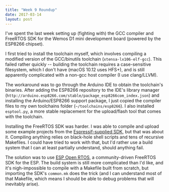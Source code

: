 ```yaml
---
title: "Week 9 Roundup"
date: 2017-03-14
layout: post
---
```


I've spent the last week setting up (fighting with) the GCC compiler and
FreeRTOS SDK for the Wemos D1 mini development board (powered by the ESP8266
chipset).

I first tried to install the toolchain myself, which involves compiling a
modified version of the GCC/binutils toolchain (`xtensa-lx106-elf-gcc`). This
failed rather quickly -- building the toolchain requires a case-sensitive
filesystem, which I don't have (macOS 10.12 uses HFS+), and is still apparently
complicated with a non-gcc host compiler (I use clang/LLVM).

The workaround was to go through the Arduino IDE to obtain the toolchain's
binaries. After adding the ESP8266 repository to the IDE's library manager
(`http://arduino.esp8266.com/stable/package_esp8266com_index.json`) and
installing the Arduino/ESP8266 support package, I just copied the compiler
files to my own toolchains folder (`~/toolchains/esp8266`). I also installed
`esptool.py`, a more stable replacement for the upload/flash tool that comes
with the toolchain.

Installing the FreeRTOS SDK was harder. I was able to compile and upload some
example projects from the [Espressif-supplied SDK][1], but that was about it.
Compiling anything relies on black-hole shell scripts and tens of recursive
Makefiles. I could have tried to work with that, but I'd rather use a build
system that I can at least partially understand, should anything fail.

The solution was to use [ESP Open RTOS][2], a community-driven FreeRTOS SDK for
the ESP. The build system is still more complicated than I'd like, and it's
nigh-impossible to compile with a Makefile built from scratch, but importing
the SDK's `common.mk` does the trick (and I can understand most of that
Makefile, which means I should be able to debug problems that will inevitably
arise).

 [1]: https://github.com/espressif/ESP8266_RTOS_SDK
 [2]: https://github.com/pfalcon/esp-open-sdk
